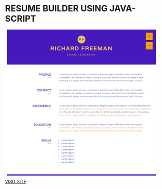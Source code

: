 <h1>RESUME BUILDER USING JAVA-SCRIPT</h1>
<img src="images/screenshot.png">
<a href="https://makemycv.nrtlify.com">VISIT SITE</a>
